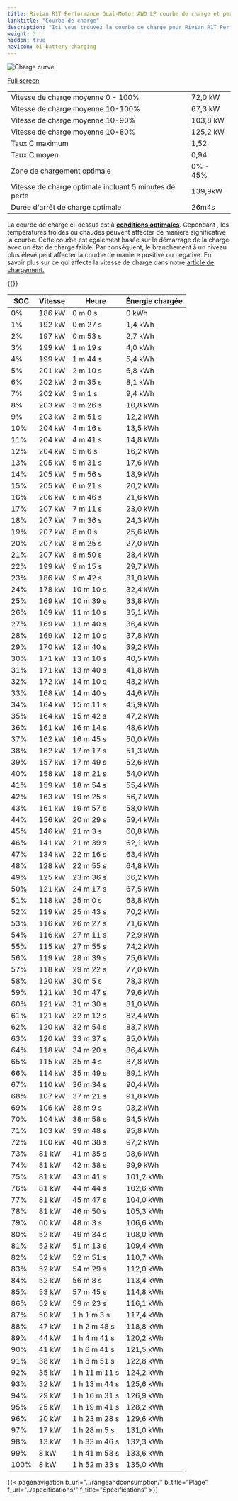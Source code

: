 ```yaml
---
title: Rivian R1T Performance Dual-Motor AWD LP courbe de charge et performances
linktitle: "Courbe de charge"
description: "Ici vous trouvez la courbe de charge pour Rivian R1T Performance Dual-Motor AWD LP."
weight: 3
hidden: true
navicon: bi-battery-charging
---
```

<!-- markdownlint-disable MD033 -->
<img src="/images/models/rivian/r1/r1t_performance_dual-motor_awd_lp/chargingcurve.svg" alt="Charge curve" class="img-fluid">

[Full screen](/images/models/rivian/r1/r1t_performance_dual-motor_awd_lp/chargingcurve.svg)


<table class="table table-striped border">
<tbody>
<tr>
<td>Vitesse de charge moyenne 0 - 100%</td><td>72,0 kW</td>
</tr>
<tr>
<td>Vitesse de charge moyenne 10-100%</td><td>67,3 kW</td>
</tr>
<tr>
<td>Vitesse de charge moyenne 10-90%</td><td>103,8 kW</td>
</tr>
<tr>
<td>Vitesse de charge moyenne 10-80%</td><td>125,2 kW</td>
</tr>
<tr>
<td>Taux C maximum</td><td>1,52</td>
</tr>
<tr>
<td>Taux C moyen</td><td>0,94</td>
</tr>
<tr>
<td>Zone de chargement optimale</td><td>0% - 45%</td>
</tr>
<tr>
<td>Vitesse de charge optimale incluant 5 minutes de perte</td><td>139,9kW</td>
</tr>
<tr>
<td>Durée d'arrêt de charge optimale</td><td>26m4s</td>
</tr>
</tbody>
</table>


La courbe de charge ci-dessus est à **[conditions optimales](../../../../../technology/battery/charging/#temperature)**. Cependant , les températures froides ou chaudes peuvent affecter de manière significative la courbe. Cette courbe est également basée sur le démarrage de la charge avec un état de charge faible. Par conséquent, le branchement à un niveau plus élevé peut affecter la courbe de manière positive ou négative. En savoir plus sur ce qui affecte la vitesse de charge dans notre [article de chargement.](../../../../../technology/battery/charging/)


{{<evkxdisplayaddarticle />}}
<table class="table table-striped border">
<thead>
<tr><th>SOC</th><th>Vitesse</th><th>Heure</th><th>Énergie chargée</th></tr>
</thead>
<tbody>
<tr>
<td>0%</td><td>186 kW</td><td> 0 m 0 s </td><td>0 kWh </td>
</tr>
<tr>
<td>1%</td><td>192 kW</td><td> 0 m 27 s </td><td>1,4 kWh </td>
</tr>
<tr>
<td>2%</td><td>197 kW</td><td> 0 m 53 s </td><td>2,7 kWh </td>
</tr>
<tr>
<td>3%</td><td>199 kW</td><td> 1 m 19 s </td><td>4,0 kWh </td>
</tr>
<tr>
<td>4%</td><td>199 kW</td><td> 1 m 44 s </td><td>5,4 kWh </td>
</tr>
<tr>
<td>5%</td><td>201 kW</td><td> 2 m 10 s </td><td>6,8 kWh </td>
</tr>
<tr>
<td>6%</td><td>202 kW</td><td> 2 m 35 s </td><td>8,1 kWh </td>
</tr>
<tr>
<td>7%</td><td>202 kW</td><td> 3 m 1 s </td><td>9,4 kWh </td>
</tr>
<tr>
<td>8%</td><td>203 kW</td><td> 3 m 26 s </td><td>10,8 kWh </td>
</tr>
<tr>
<td>9%</td><td>203 kW</td><td> 3 m 51 s </td><td>12,2 kWh </td>
</tr>
<tr>
<td>10%</td><td>204 kW</td><td> 4 m 16 s </td><td>13,5 kWh </td>
</tr>
<tr>
<td>11%</td><td>204 kW</td><td> 4 m 41 s </td><td>14,8 kWh </td>
</tr>
<tr>
<td>12%</td><td>204 kW</td><td> 5 m 6 s </td><td>16,2 kWh </td>
</tr>
<tr>
<td>13%</td><td>205 kW</td><td> 5 m 31 s </td><td>17,6 kWh </td>
</tr>
<tr>
<td>14%</td><td>205 kW</td><td> 5 m 56 s </td><td>18,9 kWh </td>
</tr>
<tr>
<td>15%</td><td>205 kW</td><td> 6 m 21 s </td><td>20,2 kWh </td>
</tr>
<tr>
<td>16%</td><td>206 kW</td><td> 6 m 46 s </td><td>21,6 kWh </td>
</tr>
<tr>
<td>17%</td><td>207 kW</td><td> 7 m 11 s </td><td>23,0 kWh </td>
</tr>
<tr>
<td>18%</td><td>207 kW</td><td> 7 m 36 s </td><td>24,3 kWh </td>
</tr>
<tr>
<td>19%</td><td>207 kW</td><td> 8 m 0 s </td><td>25,6 kWh </td>
</tr>
<tr>
<td>20%</td><td>207 kW</td><td> 8 m 25 s </td><td>27,0 kWh </td>
</tr>
<tr>
<td>21%</td><td>207 kW</td><td> 8 m 50 s </td><td>28,4 kWh </td>
</tr>
<tr>
<td>22%</td><td>199 kW</td><td> 9 m 15 s </td><td>29,7 kWh </td>
</tr>
<tr>
<td>23%</td><td>186 kW</td><td> 9 m 42 s </td><td>31,0 kWh </td>
</tr>
<tr>
<td>24%</td><td>178 kW</td><td> 10 m 10 s </td><td>32,4 kWh </td>
</tr>
<tr>
<td>25%</td><td>169 kW</td><td> 10 m 39 s </td><td>33,8 kWh </td>
</tr>
<tr>
<td>26%</td><td>169 kW</td><td> 11 m 10 s </td><td>35,1 kWh </td>
</tr>
<tr>
<td>27%</td><td>169 kW</td><td> 11 m 40 s </td><td>36,4 kWh </td>
</tr>
<tr>
<td>28%</td><td>169 kW</td><td> 12 m 10 s </td><td>37,8 kWh </td>
</tr>
<tr>
<td>29%</td><td>170 kW</td><td> 12 m 40 s </td><td>39,2 kWh </td>
</tr>
<tr>
<td>30%</td><td>171 kW</td><td> 13 m 10 s </td><td>40,5 kWh </td>
</tr>
<tr>
<td>31%</td><td>171 kW</td><td> 13 m 40 s </td><td>41,8 kWh </td>
</tr>
<tr>
<td>32%</td><td>172 kW</td><td> 14 m 10 s </td><td>43,2 kWh </td>
</tr>
<tr>
<td>33%</td><td>168 kW</td><td> 14 m 40 s </td><td>44,6 kWh </td>
</tr>
<tr>
<td>34%</td><td>164 kW</td><td> 15 m 11 s </td><td>45,9 kWh </td>
</tr>
<tr>
<td>35%</td><td>164 kW</td><td> 15 m 42 s </td><td>47,2 kWh </td>
</tr>
<tr>
<td>36%</td><td>161 kW</td><td> 16 m 14 s </td><td>48,6 kWh </td>
</tr>
<tr>
<td>37%</td><td>162 kW</td><td> 16 m 45 s </td><td>50,0 kWh </td>
</tr>
<tr>
<td>38%</td><td>162 kW</td><td> 17 m 17 s </td><td>51,3 kWh </td>
</tr>
<tr>
<td>39%</td><td>157 kW</td><td> 17 m 49 s </td><td>52,6 kWh </td>
</tr>
<tr>
<td>40%</td><td>158 kW</td><td> 18 m 21 s </td><td>54,0 kWh </td>
</tr>
<tr>
<td>41%</td><td>159 kW</td><td> 18 m 54 s </td><td>55,4 kWh </td>
</tr>
<tr>
<td>42%</td><td>163 kW</td><td> 19 m 25 s </td><td>56,7 kWh </td>
</tr>
<tr>
<td>43%</td><td>161 kW</td><td> 19 m 57 s </td><td>58,0 kWh </td>
</tr>
<tr>
<td>44%</td><td>156 kW</td><td> 20 m 29 s </td><td>59,4 kWh </td>
</tr>
<tr>
<td>45%</td><td>146 kW</td><td> 21 m 3 s </td><td>60,8 kWh </td>
</tr>
<tr>
<td>46%</td><td>141 kW</td><td> 21 m 39 s </td><td>62,1 kWh </td>
</tr>
<tr>
<td>47%</td><td>134 kW</td><td> 22 m 16 s </td><td>63,4 kWh </td>
</tr>
<tr>
<td>48%</td><td>128 kW</td><td> 22 m 55 s </td><td>64,8 kWh </td>
</tr>
<tr>
<td>49%</td><td>125 kW</td><td> 23 m 36 s </td><td>66,2 kWh </td>
</tr>
<tr>
<td>50%</td><td>121 kW</td><td> 24 m 17 s </td><td>67,5 kWh </td>
</tr>
<tr>
<td>51%</td><td>118 kW</td><td> 25 m 0 s </td><td>68,8 kWh </td>
</tr>
<tr>
<td>52%</td><td>119 kW</td><td> 25 m 43 s </td><td>70,2 kWh </td>
</tr>
<tr>
<td>53%</td><td>116 kW</td><td> 26 m 27 s </td><td>71,6 kWh </td>
</tr>
<tr>
<td>54%</td><td>116 kW</td><td> 27 m 11 s </td><td>72,9 kWh </td>
</tr>
<tr>
<td>55%</td><td>115 kW</td><td> 27 m 55 s </td><td>74,2 kWh </td>
</tr>
<tr>
<td>56%</td><td>119 kW</td><td> 28 m 39 s </td><td>75,6 kWh </td>
</tr>
<tr>
<td>57%</td><td>118 kW</td><td> 29 m 22 s </td><td>77,0 kWh </td>
</tr>
<tr>
<td>58%</td><td>120 kW</td><td> 30 m 5 s </td><td>78,3 kWh </td>
</tr>
<tr>
<td>59%</td><td>121 kW</td><td> 30 m 47 s </td><td>79,6 kWh </td>
</tr>
<tr>
<td>60%</td><td>121 kW</td><td> 31 m 30 s </td><td>81,0 kWh </td>
</tr>
<tr>
<td>61%</td><td>121 kW</td><td> 32 m 12 s </td><td>82,4 kWh </td>
</tr>
<tr>
<td>62%</td><td>120 kW</td><td> 32 m 54 s </td><td>83,7 kWh </td>
</tr>
<tr>
<td>63%</td><td>120 kW</td><td> 33 m 37 s </td><td>85,0 kWh </td>
</tr>
<tr>
<td>64%</td><td>118 kW</td><td> 34 m 20 s </td><td>86,4 kWh </td>
</tr>
<tr>
<td>65%</td><td>115 kW</td><td> 35 m 4 s </td><td>87,8 kWh </td>
</tr>
<tr>
<td>66%</td><td>114 kW</td><td> 35 m 49 s </td><td>89,1 kWh </td>
</tr>
<tr>
<td>67%</td><td>110 kW</td><td> 36 m 34 s </td><td>90,4 kWh </td>
</tr>
<tr>
<td>68%</td><td>107 kW</td><td> 37 m 21 s </td><td>91,8 kWh </td>
</tr>
<tr>
<td>69%</td><td>106 kW</td><td> 38 m 9 s </td><td>93,2 kWh </td>
</tr>
<tr>
<td>70%</td><td>104 kW</td><td> 38 m 58 s </td><td>94,5 kWh </td>
</tr>
<tr>
<td>71%</td><td>103 kW</td><td> 39 m 48 s </td><td>95,8 kWh </td>
</tr>
<tr>
<td>72%</td><td>100 kW</td><td> 40 m 38 s </td><td>97,2 kWh </td>
</tr>
<tr>
<td>73%</td><td>81 kW</td><td> 41 m 35 s </td><td>98,6 kWh </td>
</tr>
<tr>
<td>74%</td><td>81 kW</td><td> 42 m 38 s </td><td>99,9 kWh </td>
</tr>
<tr>
<td>75%</td><td>81 kW</td><td> 43 m 41 s </td><td>101,2 kWh </td>
</tr>
<tr>
<td>76%</td><td>81 kW</td><td> 44 m 44 s </td><td>102,6 kWh </td>
</tr>
<tr>
<td>77%</td><td>81 kW</td><td> 45 m 47 s </td><td>104,0 kWh </td>
</tr>
<tr>
<td>78%</td><td>81 kW</td><td> 46 m 50 s </td><td>105,3 kWh </td>
</tr>
<tr>
<td>79%</td><td>60 kW</td><td> 48 m 3 s </td><td>106,6 kWh </td>
</tr>
<tr>
<td>80%</td><td>52 kW</td><td> 49 m 34 s </td><td>108,0 kWh </td>
</tr>
<tr>
<td>81%</td><td>52 kW</td><td> 51 m 13 s </td><td>109,4 kWh </td>
</tr>
<tr>
<td>82%</td><td>52 kW</td><td> 52 m 51 s </td><td>110,7 kWh </td>
</tr>
<tr>
<td>83%</td><td>52 kW</td><td> 54 m 29 s </td><td>112,0 kWh </td>
</tr>
<tr>
<td>84%</td><td>52 kW</td><td> 56 m 8 s </td><td>113,4 kWh </td>
</tr>
<tr>
<td>85%</td><td>53 kW</td><td> 57 m 45 s </td><td>114,8 kWh </td>
</tr>
<tr>
<td>86%</td><td>52 kW</td><td> 59 m 23 s </td><td>116,1 kWh </td>
</tr>
<tr>
<td>87%</td><td>50 kW</td><td>1 h 1 m 3 s </td><td>117,4 kWh </td>
</tr>
<tr>
<td>88%</td><td>47 kW</td><td>1 h 2 m 48 s </td><td>118,8 kWh </td>
</tr>
<tr>
<td>89%</td><td>44 kW</td><td>1 h 4 m 41 s </td><td>120,2 kWh </td>
</tr>
<tr>
<td>90%</td><td>41 kW</td><td>1 h 6 m 41 s </td><td>121,5 kWh </td>
</tr>
<tr>
<td>91%</td><td>38 kW</td><td>1 h 8 m 51 s </td><td>122,8 kWh </td>
</tr>
<tr>
<td>92%</td><td>35 kW</td><td>1 h 11 m 11 s </td><td>124,2 kWh </td>
</tr>
<tr>
<td>93%</td><td>32 kW</td><td>1 h 13 m 44 s </td><td>125,6 kWh </td>
</tr>
<tr>
<td>94%</td><td>29 kW</td><td>1 h 16 m 31 s </td><td>126,9 kWh </td>
</tr>
<tr>
<td>95%</td><td>25 kW</td><td>1 h 19 m 41 s </td><td>128,2 kWh </td>
</tr>
<tr>
<td>96%</td><td>20 kW</td><td>1 h 23 m 28 s </td><td>129,6 kWh </td>
</tr>
<tr>
<td>97%</td><td>17 kW</td><td>1 h 28 m 5 s </td><td>131,0 kWh </td>
</tr>
<tr>
<td>98%</td><td>13 kW</td><td>1 h 33 m 46 s </td><td>132,3 kWh </td>
</tr>
<tr>
<td>99%</td><td>8 kW</td><td>1 h 41 m 53 s </td><td>133,6 kWh </td>
</tr>
<tr>
<td>100%</td><td>8 kW</td><td>1 h 52 m 33 s </td><td>135,0 kWh </td>
</tr>
</tbody>
</table>


{{< pagenavigation b_url="../rangeandconsumption/" b_title="Plage" f_url="../specifications/" f_title="Spécifications" >}}
